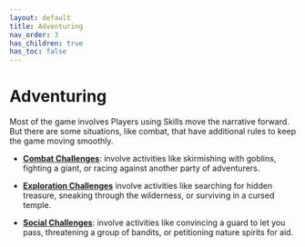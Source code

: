 ```yaml
---
layout: default
title: Adventuring
nav_order: 3
has_children: true
has_toc: false
---
```


# Adventuring

Most of the game involves Players using Skills move the narrative forward. But there are some situations, like combat, that have additional rules to keep the game moving smoothly.

- [**Combat Challenges**](combat/index.md): involve activities like skirmishing with goblins, fighting a giant, or racing against another party of adventurers.

- [**Exploration Challenges**](exploration/index.md) involve activities like searching for hidden treasure, sneaking through the wilderness, or surviving in a cursed temple.

- [**Social Challenges**](social/index.md): involve activities like convincing a guard to let you pass, threatening a group of bandits, or petitioning nature spirits for aid.
